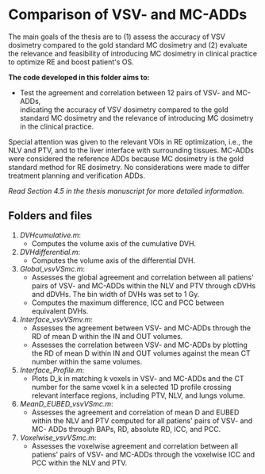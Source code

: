 # Comparison of VSV- and MC-ADDs
The main goals of the thesis are to (1) assess the accuracy of VSV dosimetry compared to the gold standard MC dosimetry and (2) evaluate the relevance and feasibility of introducing MC dosimetry in clinical practice to optimize RE and boost patient's OS.

**The code developed in this folder aims to:**
  - Test the agreement and correlation between 12 pairs of VSV- and MC-ADDs,  
  indicating the accuracy of VSV dosimetry compared to the gold standard MC
  dosimetry and the relevance of introducing MC dosimetry in the clinical practice.

Special attention was given to the relevant VOIs in RE optimization, i.e., the NLV and PTV, and to the liver interface with surrounding tissues.
MC-ADDs were considered the reference ADDs because MC dosimetry is the gold standard method for RE dosimetry. No considerations were made to differ treatment planning and verification ADDs.

*Read Section 4.5 in the thesis manuscript for more detailed information.*

## Folders and files

1. *DVHcumulative.m*:
   - Computes the volume axis of the cumulative DVH.
2. *DVHdifferential.m*:
   - Computes the volume axis of the differential DVH.
3. *Global_vsvVSmc.m*:
   - Assesses the global agreement and correlation between all patiens' pairs
   of VSV- and MC-ADDs within the NLV and PTV through cDVHs and dDVHs.
   The bin width of DVHs was set to 1 Gy.
   - Computes the maximum difference, ICC and PCC between equivalent DVHs.
4. *Interface_vsvVSmv.m*:  
   - Assesses the agreement between VSV- and MC-ADDs  through the RD of mean D within
   the IN and OUT volumes.
   - Assesses the correlation between VSV- and MC-ADDs by plotting the RD of
    mean D  within IN and OUT volumes against the mean CT number within the same volumes.
5. *Interface_Profile.m*:
   - Plots D_k in matching k voxels in VSV- and MC-ADDs and the CT number for
   the same voxel k in a selected 1D profile crossing relevant interface
   regions, including PTV, NLV, and lungs volume.
6. *MeanD_EUBED_vsvVSmc.m*:
   - Assesses the agreement and correlation of mean D and EUBED  within the
   NLV and PTV computed for all patiens' pairs of VSV- and MC- ADDs
   through BAPs, RD, absolute RD, ICC, and PCC.
7. *Voxelwise_vsvVSmc.m*:
   - Assesses the voxelwise agreement and correlation between all patiens'
   pairs of VSV- and MC-ADDs through the voxelwise ICC and PCC within the
   NLV and PTV.
